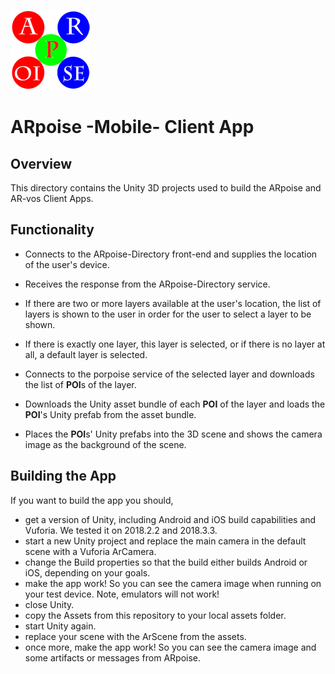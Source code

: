 ![ARpoise Logo](/images/arpoise_logo_rgb-128.png)
# ARpoise -Mobile- Client App

## Overview
This directory contains the Unity 3D projects used to build the ARpoise and AR-vos Client Apps.

## Functionality
- Connects to the ARpoise-Directory front-end and supplies the location of the user's device.

- Receives the response from the ARpoise-Directory service.

- If there are two or more layers available at the user's location, the list of layers is shown to the user
  in order for the user to select a layer to be shown.
  
- If there is exactly one layer, this layer is selected, or if there is no layer at all, a default layer is selected.

- Connects to the porpoise service of the selected layer and downloads the list of **POI**s of the layer.

- Downloads the Unity asset bundle of each **POI** of the layer and loads the **POI**'s Unity prefab from the asset bundle.

- Places the **POI**s' Unity prefabs into the 3D scene and shows the camera image as the background of the scene.

## Building the App
If you want to build the app you should, 

- get a version of Unity, including Android and iOS build capabilities and Vuforia. We tested it on 2018.2.2 and 2018.3.3.
- start a new Unity project and replace the main camera in the default scene with a Vuforia ArCamera.
- change the Build properties so that the build either builds Android or iOS, depending on your goals.
- make the app work! So you can see the camera image when running on your test device. Note, emulators will not work!
- close Unity.
- copy the Assets from this repository to your local assets folder.
- start Unity again.
- replace your scene with the ArScene from the assets.
- once more, make the app work! So you can see the camera image and some artifacts or messages from ARpoise.

